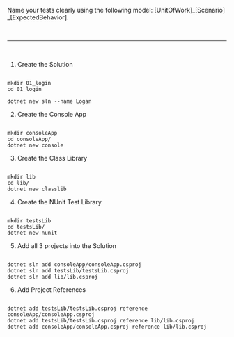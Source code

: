 Name your tests clearly using the following model: [UnitOfWork]_[Scenario] _[ExpectedBehavior].

<br />

---

<br />

1. Create the Solution

```

mkdir 01_login
cd 01_login

dotnet new sln --name Logan

```

2. Create the Console App

```

mkdir consoleApp
cd consoleApp/
dotnet new console

```

3. Create the Class Library

```

mkdir lib
cd lib/
dotnet new classlib

```

4. Create the NUnit Test Library

```

mkdir testsLib
cd testsLib/
dotnet new nunit

```

5. Add all 3 projects into the Solution

```

dotnet sln add consoleApp/consoleApp.csproj
dotnet sln add testsLib/testsLib.csproj
dotnet sln add lib/lib.csproj

```

6. Add Project References

```

dotnet add testsLib/testsLib.csproj reference consoleApp/consoleApp.csproj
dotnet add testsLib/testsLib.csproj reference lib/lib.csproj
dotnet add consoleApp/consoleApp.csproj reference lib/lib.csproj

```
